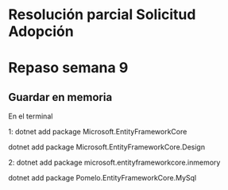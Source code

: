 # Resolución parcial Solicitud Adopción
# Repaso semana 9
## Guardar en memoria 


En el terminal

1:   dotnet add package Microsoft.EntityFrameworkCore

dotnet add package Microsoft.EntityFrameworkCore.Design

2:  dotnet add package microsoft.entityframeworkcore.inmemory

dotnet add package Pomelo.EntityFrameworkCore.MySql 